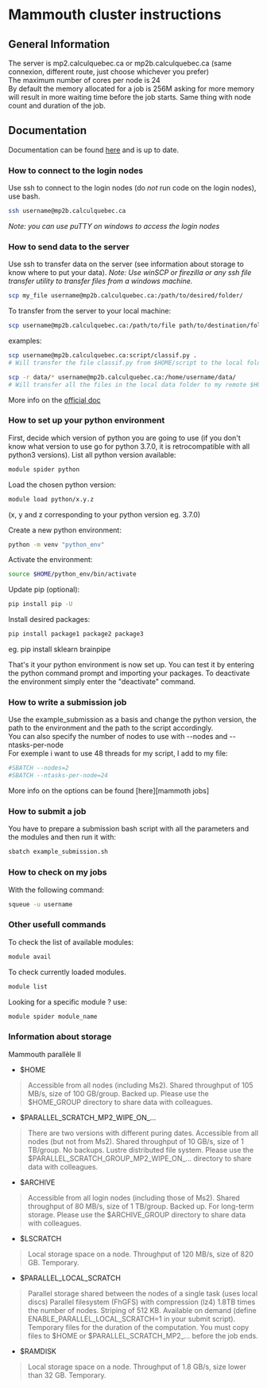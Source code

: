 # Mammouth cluster instructions

## General Information

The server is mp2.calculquebec.ca or mp2b.calculquebec.ca (same connexion, different route, just choose whichever you prefer)  
The maximum number of cores per node is 24  
By default the memory allocated for a job is 256M asking for more memory will result in more waiting time before the job starts. Same thing with node count and duration of the job.  

## Documentation

Documentation can be found [here][mammoth doc] and is up to date.

### How to connect to the login nodes

Use ssh to connect to the login nodes (do *not* run code on the login nodes), use bash.
```bash
ssh username@mp2b.calculquebec.ca
```
_Note: you can use puTTY on windows to access the login nodes_

### How to send data to the server

Use ssh to transfer data on the server (see information about storage to know where to put your data).
_Note: Use winSCP or firezilla or any ssh file transfer utility to transfer files from a windows machine._
```bash
scp my_file username@mp2b.calculquebec.ca:/path/to/desired/folder/
```

To transfer from the server to your local machine:
```bash
scp username@mp2b.calculquebec.ca:/path/to/file path/to/destination/folder/
```

examples:
```bash
scp username@mp2b.calculquebec.ca:script/classif.py .
# Will transfer the file classif.py from $HOME/script to the local folder.

scp -r data/* username@mp2b.calculquebec.ca:/home/username/data/ 
# Will transfer all the files in the local data folder to my remote $HOME/data folder
```

More info on the [official doc][mammoth doc]

### How to set up your python environment

First, decide which version of python you are going to use (if you don't know what version to use go for python 3.7.0, it is retrocompatible with all python3 versions). List all python version available:
```bash
module spider python
```

Load the chosen python version:
```bash
module load python/x.y.z  
```
(x, y and z corresponding to your python version eg. 3.7.0)

Create a new python environment:
```bash
python -m venv "python_env"
```

Activate the environment:
```bash
source $HOME/python_env/bin/activate
```

Update pip (optional):
```bash
pip install pip -U
```

Install desired packages:
```bash
pip install package1 package2 package3
```
eg. pip install sklearn brainpipe

That's it your python environment is now set up. You can test it by entering the python command prompt and importing your packages. To deactivate the environment simply enter the "deactivate" command.

### How to write a submission job

Use the example_submission as a basis and change the python version, the path to the environment and the path to the script accordingly.  
You can also specify the number of nodes to use with --nodes and --ntasks-per-node  
For exemple i want to use 48 threads for my script, I add to my file:  
```bash
#SBATCH --nodes=2  
#SBATCH --ntasks-per-node=24  
```
More info on the options can be found [here][mammoth jobs]

### How to submit a job

You have to prepare a submission bash script with all the parameters and the modules and then run it with:

```bash
sbatch example_submission.sh
```

### How to check on my jobs

With the following command:
```bash
squeue -u username
```

### Other usefull commands

To check the list of available modules:
```bash
module avail
```

To check currently loaded modules.
```bash
module list 
```

Looking for a specific module ? use:
```bash
module spider module_name
```

### Information about storage

Mammouth parallèle II

* $HOME
>Accessible from all nodes (including Ms2).
Shared throughput of 105 MB/s, size of 100 GB/group.
Backed up.
Please use the $HOME_GROUP directory to share data with colleagues.
* $PARALLEL_SCRATCH_MP2_WIPE_ON_...
>There are two versions with different puring dates.
Accessible from all nodes (but not from Ms2).
Shared throughput of 10 GB/s, size of 1 TB/group.
No backups.
Lustre distributed file system.
Please use the $PARALLEL_SCRATCH_GROUP_MP2_WIPE_ON_... directory to share data with colleagues.
* $ARCHIVE
>Accessible from all login nodes (including those of Ms2).
Shared throughput of 80 MB/s, size of 1 TB/group.
Backed up.
For long-term storage.
Please use the $ARCHIVE_GROUP directory to share data with colleagues.
* $LSCRATCH
>Local storage space on a node.
Throughput of 120 MB/s, size of 820 GB.
Temporary.
* $PARALLEL_LOCAL_SCRATCH
>Parallel storage shared between the nodes of a single task (uses local discs)
Parallel filesystem (FhGFS) with compression (lz4)
1.8TB times the number of nodes.
Striping of 512 KB.
Available on demand (define ENABLE_PARALLEL_LOCAL_SCRATCH=1 in your submit script).
Temporary files for the duration of the computation. You must copy files to $HOME or $PARALLEL_SCRATCH_MP2_... before the job ends.
* $RAMDISK
>Local storage space on a node.
Throughput of 1.8 GB/s, size lower than 32 GB.
Temporary.


[mammoth status]: http://serveurscq.computecanada.ca/services/mammoth
[mammoth doc]: https://wiki.ccs.usherbrooke.ca/Mammouth:Accueil
